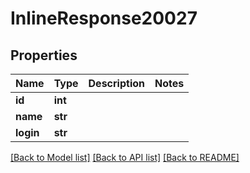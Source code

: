 # InlineResponse20027

## Properties
Name | Type | Description | Notes
------------ | ------------- | ------------- | -------------
**id** | **int** |  | 
**name** | **str** |  | 
**login** | **str** |  | 

[[Back to Model list]](../README.md#documentation-for-models) [[Back to API list]](../README.md#documentation-for-api-endpoints) [[Back to README]](../README.md)

